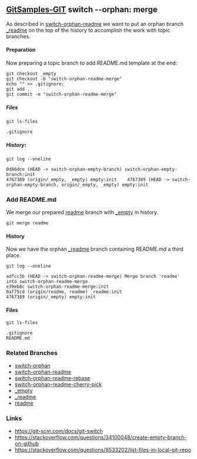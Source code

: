 ## [GitSamples-GIT](../../tree/master) switch --orphan: merge

As described in [switch-orphan-readme](../../tree/switch-orphan-readme) we want to put 
an orphan branch [_readme](../../tree/_readme) on the top of the history
to accomplish the work with topic branches.

#### Preparation

Now preparing a topic branch to add README.md template at the end:

    git checkout _empty
    git checkout -b "switch-orphan-readme-merge"
    echo "" >> .gitignore;
    git add .
    git commit -m "switch-orphan-readme-merge"

##### Files

    git ls-files

    .gitignore

##### History:

    git log --oneline

    0d86dce (HEAD -> switch-orphan-empty-branch) switch-orphan-empty-branch:init
    4767389 (origin/_empty, _empty) empty:init    4767389 (HEAD -> switch-orphan-empty-branch, origin/_empty, _empty) empty:init

### Add README.md
We merge our prepared  [readme](../../tree/readme) branch with [_empty](../../tree/_empty) in history.

    git merge readme

#### History
Now we have the orphan [_readme](../../tree/_readme) branch containing README.md 
a third place. 

    git log --oneline

    adfcc3b (HEAD -> switch-orphan-readme-merge) Merge branch 'readme' into switch-orphan-readme-merge
    e39eb8c switch-orphan-readme-merge:init
    0af75cd (origin/readme, readme) _readme:init
    4767389 (origin/_empty) empty:init


#### Files

    git ls-files

    .gitignore
    README.md

### Related Branches
* [switch-orphan](../../tree/switch-orphan)
* [switch-orphan-readme](../../tree/switch-orphan-readme)
* [switch-orphan-readme-rebase](../../tree/switch-orphan-readme-rebase)
* [switch-orphan-readme-cherry-pick](../../tree/switch-orphan-readme-cherry-pick)
* [_empty](../../tree/_empty)
* [_readme](../../tree/_readme)
* [readme](../../tree/readme)

### Links
* https://git-scm.com/docs/git-switch
* https://stackoverflow.com/questions/34100048/create-empty-branch-on-github
* https://stackoverflow.com/questions/8533202/list-files-in-local-git-repo